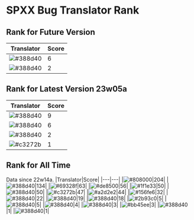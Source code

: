 # SPXX Bug Translator Rank
## Rank for Future Version
|Translator|Score|
|---|---|
|![#388d40](https://img.shields.io/static/v1?label=&message=yzy32767&color=388d40&style=flat-square)|6|
|![#388d40](https://img.shields.io/static/v1?label=&message=KK899&color=388d40&style=flat-square)|2|
## Rank for Latest Version 23w05a
|Translator|Score|
|---|---|
|![#388d40](https://img.shields.io/static/v1?label=&message=Hatsuki_kiri&color=388d40&style=flat-square)|9|
|![#388d40](https://img.shields.io/static/v1?label=&message=yzy32767&color=388d40&style=flat-square)|6|
|![#388d40](https://img.shields.io/static/v1?label=&message=KK899&color=388d40&style=flat-square)|2|
|![#c3272b](https://img.shields.io/static/v1?label=&message=LeYangZi&color=c3272b&style=flat-square)|1|
## Rank for All Time
Data since 22w14a.
|Translator|Score|
|---|---|
|![#808000](https://img.shields.io/static/v1?label=&message=Olvcpr423&color=808000&style=flat-square)|204|
|![#388d40](https://img.shields.io/static/v1?label=&message=Hatsuki_kiri&color=388d40&style=flat-square)|134|
|![#69328f](https://img.shields.io/static/v1?label=&message=Ricolove&color=69328f&style=flat-square)|63|
|![#de8500](https://img.shields.io/static/v1?label=&message=AkashaMCPK&color=de8500&style=flat-square)|56|
|![#1f1e33](https://img.shields.io/static/v1?label=&message=DrLee_lihr&color=1f1e33&style=flat-square)|50|
|![#388d40](https://img.shields.io/static/v1?label=&message=yzy32767&color=388d40&style=flat-square)|50|
|![#c3272b](https://img.shields.io/static/v1?label=&message=LeYangZi&color=c3272b&style=flat-square)|47|
|![#a2d2e2](https://img.shields.io/static/v1?label=&message=NoMathExpectation&color=a2d2e2&style=flat-square)|44|
|![#156fe6](https://img.shields.io/static/v1?label=&message=Lakeus&color=156fe6&style=flat-square)|32|
|![#388d40](https://img.shields.io/static/v1?label=&message=Don_Trueno&color=388d40&style=flat-square)|22|
|![#388d40](https://img.shields.io/static/v1?label=&message=dianliang&color=388d40&style=flat-square)|19|
|![#388d40](https://img.shields.io/static/v1?label=&message=KK899&color=388d40&style=flat-square)|18|
|![#2b93c0](https://img.shields.io/static/v1?label=&message=Light_Beacon&color=2b93c0&style=flat-square)|5|
|![#388d40](https://img.shields.io/static/v1?label=&message=KatMelon&color=388d40&style=flat-square)|5|
|![#388d40](https://img.shields.io/static/v1?label=&message=PercyDan&color=388d40&style=flat-square)|4|
|![#388d40](https://img.shields.io/static/v1?label=&message=KaplanSteve&color=388d40&style=flat-square)|3|
|![#bb45ee](https://img.shields.io/static/v1?label=&message=XiTieShiZ&color=bb45ee&style=flat-square)|3|
|![#388d40](https://img.shields.io/static/v1?label=&message=Seayay&color=388d40&style=flat-square)|1|
|![#388d40](https://img.shields.io/static/v1?label=&message=lihl&color=388d40&style=flat-square)|1|